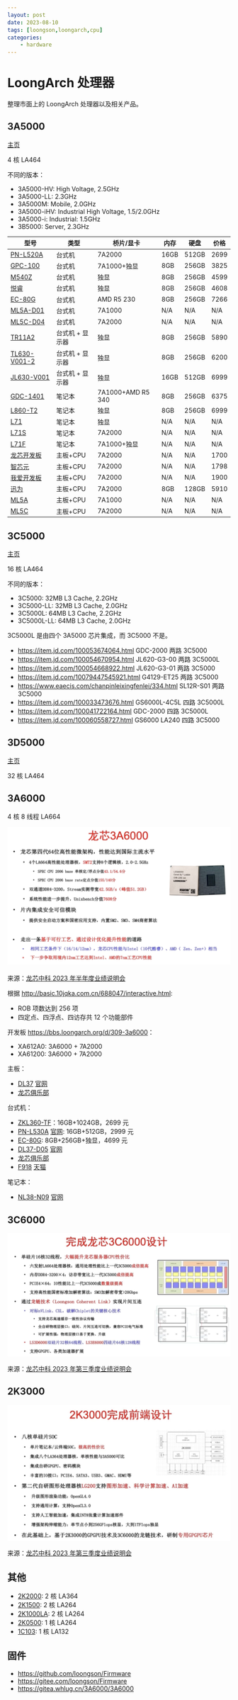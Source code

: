 ```yaml
---
layout: post
date: 2023-08-10
tags: [loongson,loongarch,cpu]
categories:
    - hardware
---
```


# LoongArch 处理器

整理市面上的 LoongArch 处理器以及相关产品。

<!-- more -->

## 3A5000

[主页](https://www.loongson.cn/product/show?id=10)

4 核 LA464

不同的版本：

- 3A5000-HV: High Voltage, 2.5GHz
- 3A5000-LL: 2.3GHz
- 3A5000M: Mobile, 2.0GHz
- 3A5000-iHV: Industrial High Voltage, 1.5/2.0GHz
- 3A5000-i: Industrial: 1.5GHz
- 3B5000: Server, 2.3GHz

| 型号                                                           | 类型            | 桥片/显卡         | 内存 | 硬盘  | 价格 |
|----------------------------------------------------------------|---------------|-------------------|------|-------|------|
| [PN-L520A](https://item.jd.com/10074790246806.html)            | 台式机          | 7A2000            | 16GB | 512GB | 2699 |
| [GPC-100](https://item.jd.com/100017987513.html)               | 台式机          | 7A1000+独显       | 8GB  | 256GB | 3825 |
| [M540Z](https://item.jd.com/100044255754.html)                 | 台式机          | 独显              | 8GB  | 256GB | 4599 |
| [悦睿](https://item.jd.com/100023656622.html)                  | 台式机          | 独显              | 8GB  | 256GB | 4608 |
| [EC-80G](https://item.jd.com/100029037278.html)                | 台式机          | AMD R5 230        | 8GB  | 256GB | 7266 |
| [ML5A-D01](https://www.eaecis.com/cp_94/874.html)              | 台式机          | 7A1000            | N/A  | N/A   | N/A  |
| [ML5C-D04](https://www.eaecis.com/cp_94/873.html)              | 台式机          | 7A2000            | N/A  | N/A   | N/A  |
| [TR11A2](https://item.jd.com/100043060855.html)                | 台式机 + 显示器 | 独显              | 8GB  | 256GB | 5890 |
| [TL630-V001-2](https://item.jd.com/100044512026.html)          | 台式机 + 显示器 | 独显              | 8GB  | 256GB | 6200 |
| [JL630-V001](https://item.jd.com/100047587985.html)            | 台式机 + 显示器 | 独显              | 16GB | 512GB | 6999 |
| [GDC-1401](https://item.jd.com/100016595171.html)              | 笔记本          | 7A1000+AMD R5 340 | 8GB  | 256GB | 6375 |
| [L860-T2](https://item.jd.com/100037403828.html)               | 笔记本          | 独显              | 8GB  | 256GB | 6999 |
| [L71](https://www.eaecis.com/cp_95/877.html)                   | 笔记本          | 独显              | N/A  | N/A   | N/A  |
| [L71S](https://www.eaecis.com/cp_95/875.html)                  | 笔记本          | 7A2000            | N/A  | N/A   | N/A  |
| [L71F](https://www.eaecis.com/cp_95/924.html)                  | 笔记本          | 7A1000+独显       | N/A  | N/A   | N/A  |
| [龙芯开发板](https://item.taobao.com/item.htm?id=682906828504) | 主板+CPU        | 7A2000            | N/A  | N/A   | 1700 |
| [智芯元](https://item.taobao.com/item.htm?id=717408690295)     | 主板+CPU        | 7A2000            | N/A  | N/A   | 1798 |
| [我爱开发板](https://item.taobao.com/item.htm?id=683776108019) | 主板+CPU        | 7A2000            | N/A  | N/A   | 1900 |
| [迅为](https://item.taobao.com/item.htm?id=690758505114)       | 主板+CPU        | 7A2000            | 8GB  | 128GB | 5910 |
| [ML5A](https://www.eaecis.com/cp_92/853.html)                  | 主板+CPU        | 7A1000            | N/A  | N/A   | N/A  |
| [ML5C](https://www.eaecis.com/cp_92/872.html)                  | 主板+CPU        | 7A2000            | N/A  | N/A   | N/A  |

## 3C5000

[主页](https://www.loongson.cn/product/show?id=15)

16 核 LA464

不同的版本：

- 3C5000: 32MB L3 Cache, 2.2GHz
- 3C5000-LL: 32MB L3 Cache, 2.0GHz
- 3C5000L: 64MB L3 Cache, 2.2GHz
- 3C5000L-LL: 64MB L3 Cache, 2.0GHz

3C5000L 是由四个 3A5000 芯片集成，而 3C5000 不是。

- <https://item.jd.com/100053674064.html> GDC-2000 两路 3C5000
- <https://item.jd.com/100054670954.html> JL620-G3-00 两路 3C5000L
- <https://item.jd.com/100054668922.html> JL620-G3-01 两路 3C5000
- <https://item.jd.com/10079447545921.html> G4129-ET25 两路 3C5000
- <https://www.eaecis.com/chanpinleixingfenlei/334.html> SL12R-S01 两路 3C5000
- <https://item.jd.com/100033473676.html> GS6000L-4C5L 四路 3C5000L
- <https://item.jd.com/100041722164.html> GDC-2000 四路 3C5000L
- <https://item.jd.com/100060558727.html> GS6000 LA240 四路 3C5000

## 3D5000

[主页](https://www.loongson.cn/product/show?id=21)

32 核 LA464

## 3A6000

4 核 8 线程 LA664

![](3a6000.png)

来源：[龙芯中科 2023 年半年度业绩说明会](https://roadshow.sseinfo.com/roadshowIndex.do?id=14977)

根据 <http://basic.10jqka.com.cn/688047/interactive.html>:

- ROB 项数达到 256 项
- 四定点、四浮点、四访存共 12 个功能部件

开发板 <https://bbs.loongarch.org/d/309-3a6000>：

- XA612A0: 3A6000 + 7A2000
- XA61200: 3A6000 + 7A2000

主板：

- [DL37](https://item.jd.com/10092331777554.html) [官网](https://www.eaecis.com/cp_92/963.html)
- [龙芯俱乐部](https://item.taobao.com/item.htm?id=743837636202)

台式机：

- [ZKL360-TF](https://item.jd.com/10092886566388.html)：16GB+1024GB，2699 元
- [PN-L530A](https://item.jd.com/10090990632336.html) [官网](https://pnxc.cn/Products-Center/12/262.html): 16GB+512GB，2999 元
- [EC-80G](https://item.jd.com/100076186619.html): 8GB+256GB+独显，4699 元
- [DL37-D05](https://item.jd.com/10092330519232.html) [官网](https://www.eaecis.com/cp_94/960.html)
- [龙芯俱乐部](https://item.taobao.com/item.htm?id=746096291480)
- [F918](https://item.taobao.com/item.htm?id=747648718264) [天猫](https://detail.tmall.com/item.htm?id=745565351633)

笔记本：

- [NL38-N09](https://item.jd.com/10092331328613.html) [官网](https://www.eaecis.com/cp_95/962.html)

## 3C6000

![](3c6000.png)

来源：[龙芯中科 2023 年第三季度业绩说明会](https://roadshow.sseinfo.com/roadshowIndex.do?id=16536)

## 2K3000

![](2k3000.png)

来源：[龙芯中科 2023 年第三季度业绩说明会](https://roadshow.sseinfo.com/roadshowIndex.do?id=16536)

## 其他

- [2K2000](https://www.loongson.cn/product/show?id=20): 2 核 LA364
- [2K1500](https://www.loongson.cn/product/show?id=19): 2 核 LA264
- [2K1000LA](https://www.loongson.cn/product/show?id=8): 2 核 LA264
- [2K0500](https://www.loongson.cn/product/show?id=9): 1 核 LA264
- [1C103](https://www.loongson.cn/product/show?id=18): 1 核 LA132

## 固件

- <https://github.com/loongson/Firmware>
- <https://gitee.com/loongson/Firmware>
- <https://gitea.whlug.cn/3A6000/3A6000>

